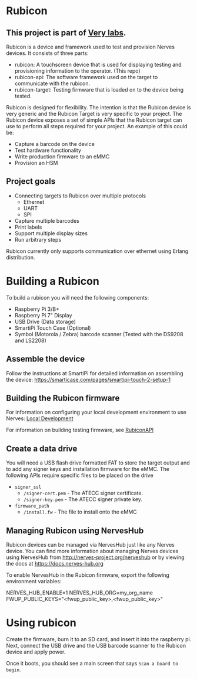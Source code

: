 # Rubicon

This project is part of [Very labs](https://github.com/verypossible-labs/docs/blob/master/README.md).
---

Rubicon is a device and framework used to test and provision Nerves devices. It
consists of three parts:

  * rubicon: A touchscreen device that is used for displaying testing and
    provisioning information to the operator. (This repo)
  * rubicon-api: The software framework used on the target to communicate with
    the rubicon.
  * rubicon-target: Testing firmware that is loaded on to the device being
    tested.

Rubicon is designed for flexibility. The intention is that the Rubicon device
is very generic and the Rubicon Target is very specific to your project.
The Rubicon device exposes a set of simple APIs that the Rubicon target can use
to perform all steps required for your project. An example of this could be:

  * Capture a barcode on the device
  * Test hardware functionality
  * Write production firmware to an eMMC
  * Provision an HSM

## Project goals

  * Connecting targets to Rubicon over multiple protocols
    * Ethernet
    * UART
    * SPI
  * Capture multiple barcodes
  * Print labels
  * Support multiple display sizes
  * Run arbitrary steps

Rubicon currently only supports communication over ethernet using Erlang
distribution.

# Building a Rubicon

To build a rubicon you will need the following components:

  * Raspberry Pi 3/B+
  * Raspberry Pi 7" Display
  * USB Drive (Data storage)
  * SmartiPi Touch Case (Optional)
  * Symbol (Motorola / Zebra) barcode scanner
    (Tested with the DS9208 and LS2208)

## Assemble the device

Follow the instructions at SmartiPi for detailed information on assembling the
device: https://smarticase.com/pages/smartipi-touch-2-setup-1

## Building the Rubicon firmware

For information on configuring your local development environment to use Nerves:
[Local Development](docs/local-development.md)

For information on building testing firmware, see [RubiconAPI](https://github.com/verypossible-labs/rubicon_api)

## Create a data drive

You will need a USB flash drive formatted FAT to store the target output
and to add any signer keys and installation firmware for the eMMC.
The following APIs require specific files to be placed on the drive

  * `signer_ssl`
    * `/signer-cert.pem` - The ATECC signer certificate.
    * `/signer-key.pem` - The ATECC signer private key.
  * `firmware_path`
    * `/install.fw` - The file to install onto the eMMC

## Managing Rubicon using NervesHub

Rubicon devices can be managed via NervesHub just like any Nerves device.
You can find more information about managing Nerves devices using NervesHub
from http://nerves-project.org/nerveshub or by viewing the docs at
https://docs.nerves-hub.org

To enable NervesHub in the Rubicon firmware, export the following environment
variables:

  NERVES_HUB_ENABLE=1
  NERVES_HUB_ORG=my_org_name
  FWUP_PUBLIC_KEYS="<fwup_public_key>,<fwup_public_key>"

# Using rubicon

Create the firmware, burn it to an SD card, and insert it into the raspberry pi.
Next, connect the USB drive and the USB barcode scanner to the Rubicon device
and apply power.

Once it boots, you should see a main screen that says `Scan a board to begin`.
